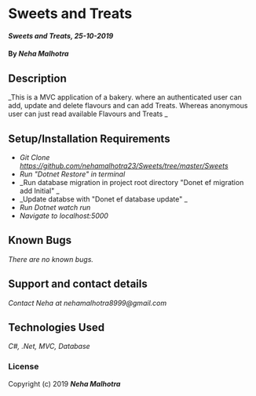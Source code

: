 #  Sweets and Treats

#### _Sweets and Treats, 25-10-2019_

#### By _**Neha Malhotra**_

## Description

_This is a MVC application of a bakery. where an authenticated user can add, update and delete flavours and can add Treats. Whereas anonymous user can just read available Flavours and Treats  _

## Setup/Installation Requirements

* _Git Clone https://github.com/nehamalhotra23/Sweets/tree/master/Sweets_
* _Run "Dotnet Restore" in terminal_
* _Run database migration in project root directory "Donet ef migration add Initial" _
* _Update databse with "Donet ef database update" _
* _Run Dotnet watch run_
* _Navigate to localhost:5000_

## Known Bugs

_There are no known bugs._

## Support and contact details

_Contact Neha at nehamalhotra8999@gmail.com_

## Technologies Used

_C#, .Net, MVC, Database_

### License

Copyright (c) 2019 **_Neha Malhotra_**